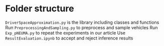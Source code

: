 # Folder structure
`DriverSpaceApproximation.py` is the library including classes and functions
Run `PreprocessingAndSampling.py` to preprocess and sample vehicles
Run `Exp_pNEUMA.py` to repeat the experiments in our article
Use `ResultEvaluation.ipynb` to accept and reject inference results

